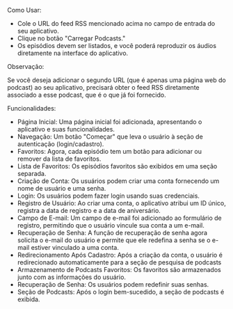 Como Usar:

- Cole o URL do feed RSS mencionado acima no campo de entrada do seu aplicativo.
- Clique no botão "Carregar Podcasts."
- Os episódios devem ser listados, e você poderá reproduzir os áudios diretamente na interface do aplicativo.
  
Observação:

  Se você deseja adicionar o segundo URL (que é apenas uma página web do podcast) ao seu aplicativo, precisará obter o feed RSS diretamente associado a esse podcast, que é o que já foi fornecido.

Funcionalidades:

- Página Inicial: Uma página inicial foi adicionada, apresentando o aplicativo e suas funcionalidades.
- Navegação: Um botão "Começar" que leva o usuário à seção de autenticação (login/cadastro).
- Favoritos: Agora, cada episódio tem um botão para adicionar ou remover da lista de favoritos.
- Lista de Favoritos: Os episódios favoritos são exibidos em uma seção separada.
- Criação de Conta: Os usuários podem criar uma conta fornecendo um nome de usuário e uma senha.
- Login: Os usuários podem fazer login usando suas credenciais.
- Registro de Usuário: Ao criar uma conta, o aplicativo atribui um ID único, registra a data de registro e a data de aniversário.
- Campo de E-mail: Um campo de e-mail foi adicionado ao formulário de registro, permitindo que o usuário vincule sua conta a um e-mail.
- Recuperação de Senha: A função de recuperação de senha agora solicita o e-mail do usuário e permite que ele redefina a senha se o e-mail estiver vinculado a uma conta.
- Redirecionamento Após Cadastro: Após a criação da conta, o usuário é redirecionado automaticamente para a seção de pesquisa de podcasts
- Armazenamento de Podcasts Favoritos: Os favoritos são armazenados junto com as informações do usuário.
- Recuperação de Senha: Os usuários podem redefinir suas senhas.
- Seção de Podcasts: Após o login bem-sucedido, a seção de podcasts é exibida.
